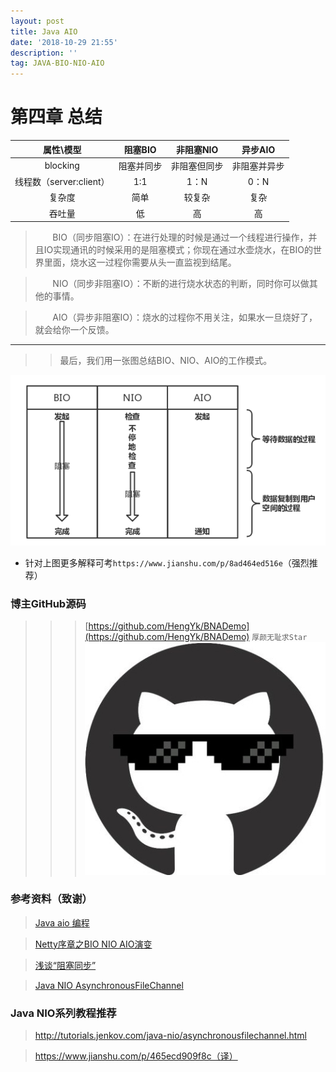 ```yaml
---
layout: post
title: Java AIO
date: '2018-10-29 21:55'
description: ''
tag: JAVA-BIO-NIO-AIO
---
```


# 第四章  总结

| 属性\模型   | 阻塞BIO   | 非阻塞NIO    | 异步AIO   |
|:----------:|:---------:|:-----------:|:---------:|
| blocking	| 阻塞并同步	| 非阻塞但同步	| 非阻塞并异步 |
| 线程数（server:client） | 1:1	| 1：N	| 0：N |
| 复杂度	| 简单	| 较复杂	| 复杂 |
| 吞吐量	| 低	| 高	| 高 |

> &nbsp;&nbsp;&nbsp;&nbsp;&nbsp;&nbsp;&nbsp;BIO（同步阻塞IO）：在进行处理的时候是通过一个线程进行操作，并且IO实现通讯的时候采用的是阻塞模式；你现在通过水壶烧水，在BIO的世界里面，烧水这一过程你需要从头一直监视到结尾。

> &nbsp;&nbsp;&nbsp;&nbsp;&nbsp;&nbsp;&nbsp;NIO（同步非阻塞IO）：不断的进行烧水状态的判断，同时你可以做其他的事情。

> &nbsp;&nbsp;&nbsp;&nbsp;&nbsp;&nbsp;&nbsp;AIO（异步非阻塞IO）：烧水的过程你不用关注，如果水一旦烧好了，就会给你一个反馈。

***

>> 最后，我们用一张图总结BIO、NIO、AIO的工作模式。

<img src="/images/post/summary.png" width="600px" height="">

* 针对上图更多解释可考`https://www.jianshu.com/p/8ad464ed516e`（强烈推荐）

### 博主GitHub源码

>>> [https://github.com/HengYk/BNADemo](https://github.com/HengYk/BNADemo) `厚颜无耻求Star`
[![点我](/images/post/github.jpg)](https://github.com/HengYk/hengyk.github.io)

### 参考资料（致谢）

> [Java aio 编程](https://colobu.com/2014/11/13/java-aio-introduction/)

> [Netty序章之BIO NIO AIO演变](https://segmentfault.com/a/1190000012976683#articleHeader5)

> [浅谈“阻塞同步”](https://www.jianshu.com/p/8ad464ed516e)

> [Java NIO AsynchronousFileChannel](https://www.jianshu.com/p/b38f8c596193)

### Java NIO系列教程推荐

> http://tutorials.jenkov.com/java-nio/asynchronousfilechannel.html

> https://www.jianshu.com/p/465ecd909f8c（译）
